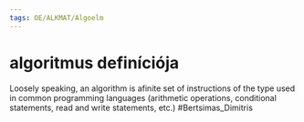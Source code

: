 ```yaml
---
tags: OE/ALKMAT/Algoelm
---
```

# algoritmus definíciója
Loosely speaking, an algorithm is afinite set of instructions of the type used in common programming languages (arithmetic operations, conditional statements, read and write statements, etc.)
#Bertsimas_Dimitris 
